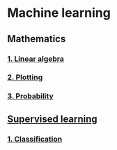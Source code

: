 # Machine learning

## Mathematics

### [1. Linear algebra](math/0x00-linear_algebra/README.md)

### [2. Plotting](math/0x01-plotting/README.md)

### [3. Probability](math/0x03-probability/README.md)

## [Supervised learning](supervised_learning/README.md)

### [1. Classification](supervised_learning/0x01-classification/README.md)

